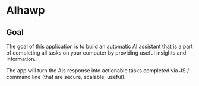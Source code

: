 # AIhawp

## Goal

The goal of this application is to build an automatic AI assistant that is a part of completing all tasks on your computer by providing useful insights and information.

The app will turn the AIs response into actionable tasks completed via JS / command line (that are secure, scalable, useful).
